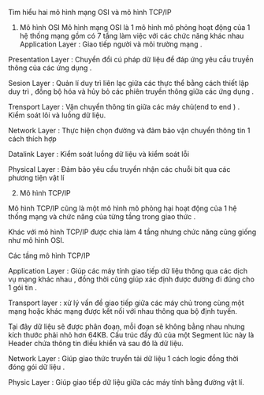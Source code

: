 Tìm hiểu hai mô hình mạng OSI và mô hình TCP/IP
1.	Mô hình OSI
Mô hình mạng OSI là 1 mô hình mô phỏng hoạt động của 1 hệ thống mạng gồm có 7 tầng làm việc với các chức năng khác nhau 
Application Layer : Giao tiếp người và môi trường mạng .

Presentation Layer : Chuyển đổi cú pháp dữ liệu để đáp ứng yêu cầu truyền thông của các ứng dụng .

Sesion Layer : Quản lí duy trì liên lạc giữa các thực thể bằng cách thiết lập duy trì , đồng bộ hóa và hủy bỏ các phiên truyền thông giữa các ứng dụng .

Trensport Layer : Vận chuyển thông tin giữa các máy chủ(end to end ) . Kiểm soát lôi và luồng dữ liệu.

Network Layer : Thực hiện chọn đường và đảm bảo vận chuyển thông tin 1 cách thích hợp 

Datalink Layer : Kiểm soát luồng dữ liệu và kiểm soát lỗi 

Physical Layer : Đảm bảo yêu cầu truyền nhận các chuỗi bit qua các phương tiện vật lí 

2.	Mô hình TCP/IP

Mô hình TCP/IP cũng là một mô hình mô phỏng hại hoạt động của 1 hệ thống mạng và chức năng của từng tầng trong giao thức .

Khác với mô hình TCP/IP được chia làm 4 tầng nhưng chức năng cũng giống như mô hình OSI.

Các tầng mô hình TCP/IP 

Application Layer : Giúp các máy tính giao tiếp dữ liệu thông qua các dịch vụ mạng khác nhau , đồng thời cũng giúp xác định được đường đi đúng cho 1 gói tin .

Transport layer : xử lý vấn đề giao tiếp giữa các máy chủ trong cùng một mạng hoặc khác mạng được kết nối với nhau thông qua bộ định tuyến.

Tại đây dữ liệu sẽ được phân đoạn, mỗi đoạn sẽ không bằng nhau nhưng kích thước phải nhỏ hơn 64KB. Cấu trúc đầy đủ của một Segment lúc này là Header chứa thông tin điều khiển và sau đó là dữ liệu.

Network Layer : Giúp giao thức truyển tải dữ liệu 1 cách logic đồng thời đóng gói dữ liệu .

Physic Layer : Giúp giao tiếp dữ liệu giữa các máy tính bằng đường vật lí.
